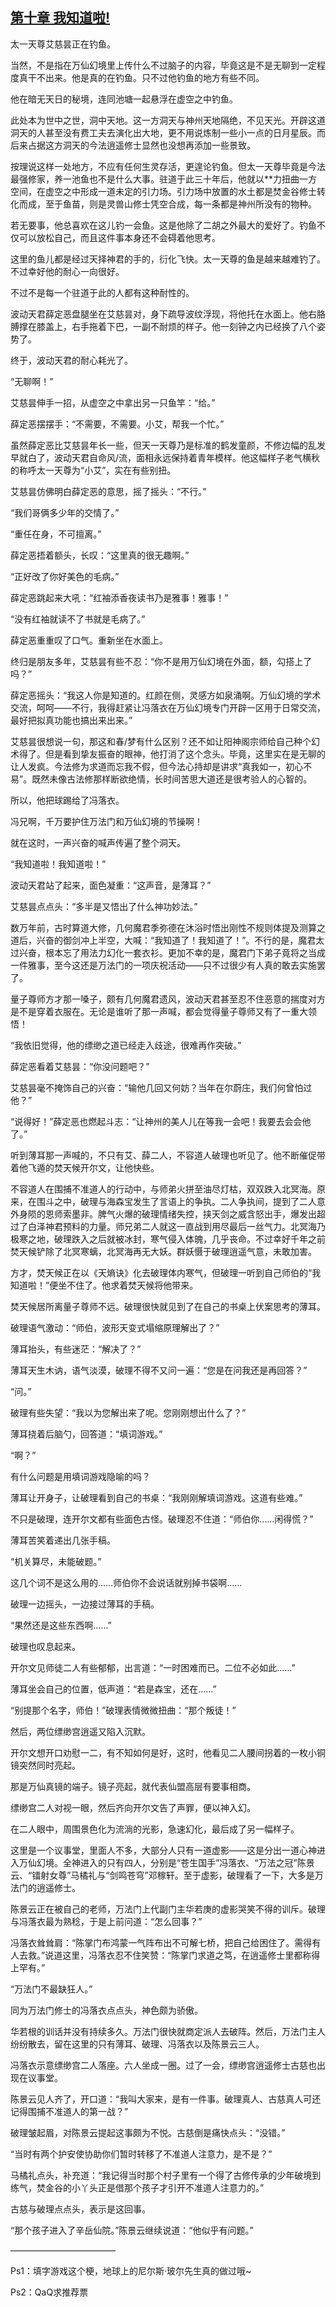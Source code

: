 ## [第十章 我知道啦!](https://www.xxbiquge.com/11_11207/5463433.html)


  太一天尊艾慈昙正在钓鱼。

  当然，不是指在万仙幻境里上传什么不过脑子的内容，毕竟这是不是无聊到一定程度真干不出来。他是真的在钓鱼。只不过他钓鱼的地方有些不同。

  他在暗无天日的秘境，连同池塘一起悬浮在虚空之中钓鱼。

  此处本为世中之世，洞中天地。这一方洞天与神州天地隔绝，不见天光。开辟这道洞天的人甚至没有费工夫去演化出大地，更不用说炼制一些小一点的日月星辰。而后来占据这方洞天的今法逍遥修士显然也没想再添加一些景致。

  按理说这样一处地方，不应有任何生灵存活，更遑论钓鱼。但太一天尊毕竟是今法最强修家，养一池鱼也不是什么大事。驻道于此三十年后，他就以**力扭曲一方空间，在虚空之中形成一道未定的引力场。引力场中放置的水土都是焚金谷修士转化而成，至于鱼苗，则是灵兽山修士凭空合成，每一条都是神州所没有的物种。

  若无要事，他总喜欢在这儿钓一会鱼。这是他除了二胡之外最大的爱好了。钓鱼不仅可以放松自己，而且这件事本身还不会碍着他思考。

  这里的鱼儿都是经过天择神君的手的，衍化飞快。太一天尊的鱼是越来越难钓了。不过幸好他的耐心一向很好。

  不过不是每一个驻道于此的人都有这种耐性的。

  波动天君薛定恶盘腿坐在艾慈昙对，身下疏导波纹浮现，将他托在水面上。他右胳膊撑在膝盖上，右手拖着下巴，一副不耐烦的样子。他一刻钟之内已经换了八个姿势了。

  终于，波动天君的耐心耗光了。

  “无聊啊！”

  艾慈昙伸手一招，从虚空之中拿出另一只鱼竿：“给。”

  薛定恶摆摆手：“不需要，不需要。小艾，帮我一个忙。”

  虽然薛定恶比艾慈昙年长一些，但天一天尊乃是标准的鹤发童颜，不修边幅的乱发早就白了，波动天君自命风/流，面相永远保持着青年模样。他这幅样子老气横秋的称呼太一天尊为“小艾”，实在有些别扭。

  艾慈昙仿佛明白薛定恶的意思，摇了摇头：“不行。”

  “我们哥俩多少年的交情了。”

  “重任在身，不可擅离。”

  薛定恶捂着额头，长叹：“这里真的很无趣啊。”

  “正好改了你好美色的毛病。”

  薛定恶跳起来大吼：“红袖添香夜读书乃是雅事！雅事！”

  “没有红袖就读不了书就是毛病了。”

  薛定恶重重叹了口气。重新坐在水面上。

  终归是朋友多年，艾慈昙有些不忍：“你不是用万仙幻境在外面，额，勾搭上了吗？”

  薛定恶摇头：“我这人你是知道的。红颜在侧，灵感方如泉涌啊。万仙幻境的学术交流，呵呵——不行，我得赶紧让冯落衣在万仙幻境专门开辟一区用于日常交流，最好把拟真功能也搞出来出来。”

  艾慈昙很想说一句，那这和春/梦有什么区别？还不如让阳神阁宗师给自己种个幻术得了。但是看到挚友振奋的眼神，他打消了这个念头。毕竟，这里实在是无聊的让人发疯。今法修为求道而忘我不假，但今法心持却是讲求“真我如一，初心不易”。既然未像古法修那样断欲绝情，长时间苦思大道还是很考验人的心智的。

  所以，他把球踢给了冯落衣。

  冯兄啊，千万要护住万法门和万仙幻境的节操啊！

  就在这时，一声兴奋的喊声传遍了整个洞天。

  “我知道啦！我知道啦！”

  波动天君站了起来，面色凝重：“这声音，是薄耳？”

  艾慈昙点点头：“多半是又悟出了什么神功妙法。”

  数万年前，古时算道大修，几何魔君季弥德在沐浴时悟出刚性不规则体提及测算之道后，兴奋的御剑冲上半空，大喊：“我知道了！我知道了！”。不行的是，魔君太过兴奋，根本忘了用法力幻化一套衣衫。更加不幸的是，魔君门下弟子竟将之当成一件雅事，至今这还是万法门的一项庆祝活动——只不过很少有人真的敢去实施罢了。

  量子尊师方才那一嗓子，颇有几何魔君遗风，波动天君甚至忍不住恶意的揣度对方是不是穿着衣服在。无论是谁听了那一声喊，都会觉得量子尊师又有了一重大领悟！

  “我依旧觉得，他的缥缈之道已经走入歧途，很难再作突破。”

  薛定恶看着艾慈昙：“你没问题吧？”

  艾慈昙毫不掩饰自己的兴奋：“输他几回又何妨？当年在尔蔚庄，我们何曾怕过他？”

  “说得好！”薛定恶也燃起斗志：“让神州的美人儿在等我一会吧！我要去会会他了。”

  听到薄耳那一声喊的，不只有艾、薛二人，不容道人破理也听见了。他不断催促带着他飞遁的焚天候开尔文，让他快些。

  不容道人在围捕不准道人的行动中，与师弟火拼至油尽灯枯，双双跌入北冥海。原来，在围斗之中，破理与海森宝发生了言语上的争执。二人争执间，提到了二人意外身陨的恩师索墨非。脾气火爆的破理情绪失控，挟天剑之威含怒出手，爆发出超过了白泽神君预料的力量。师兄弟二人就这一直战到用尽最后一丝气力。北冥海乃极寒之地，破理跌入之后就被冰封，寒气侵入体魄，几乎丧命。不过幸好千年之前焚天候铲除了北冥寒螭，北冥海再无大妖。群妖慑于破理逍遥气意，未敢加害。

  方才，焚天候正在以《天熵诀》化去破理体内寒气，但破理一听到自己师伯的“我知道啦！”便坐不住了。他求着焚天候将他带来。

  焚天候居所离量子尊师不远。破理很快就见到了在自己的书桌上伏案思考的薄耳。

  破理语气激动：“师伯，波形天变式塌缩原理解出了？”

  薄耳抬头，有些迷茫：“解决了？”

  薄耳天生木讷，语气淡漠，破理不得不又问一遍：“您是在问我还是再回答？”

  “问。”

  破理有些失望：“我以为您解出来了呢。您刚刚想出什么了？”

  薄耳挠着后脑勺，回答道：“填词游戏。”

  “啊？”

  有什么问题是用填词游戏隐喻的吗？

  薄耳让开身子，让破理看到自己的书桌：“我刚刚解填词游戏。这道有些难。”

  不只是破理，连开尔文都有些面色古怪。破理忍不住道：“师伯你……闲得慌？”

  薄耳苦笑着递出几张手稿。

  “机关算尽，未能破题。”

  这几个词不是这么用的……师伯你不会说话就别掉书袋啊……

  破理一边摇头，一边接过薄耳的手稿。

  “果然还是这些东西啊……”

  破理也叹息起来。

  开尔文见师徒二人有些郁郁，出言道：“一时困难而已。二位不必如此……”

  薄耳坐会自己的位置，低声道：“若是森宝，还在……”

  “别提那个名字，师伯！”破理表情微微扭曲：“那个叛徒！”

  然后，两位缥缈宫逍遥又陷入沉默。

  开尔文想开口劝慰一二，有不知如何是好，这时，他看见二人腰间拐着的一枚小铜镜突然同时亮起。

  那是万仙真镜的端子。镜子亮起，就代表仙盟高层有要事相商。

  缥缈宫二人对视一眼，然后齐向开尔文告了声罪，便以神入幻。

  在二人眼中，周围景色化为流淌的光影，急速幻化，最后成了另一幅样子。

  这里是一个议事堂，里面人不多，大部分人只有一道虚影——这是分出一道心神进入万仙幻境。全神进入的只有四人，分别是“苍生国手”冯落衣、“万法之冠”陈景云、“镭射女尊”马橘礼与“剑鸣苍穹”邓稼轩。至于虚影，破理看了一下，大多是万法门的逍遥修士。

  陈景云正在被自己的老师，万法门上代副门主华若庚的虚影哭笑不得的训斥。破理与冯落衣最为熟稔，于是上前问道：“怎么回事？”

  冯落衣耸耸肩：“陈掌门布鸿蒙一气阵布出不可解七桥，把自己给困住了。需得有人去救。”说道这里，冯落衣忍不住笑赞：“陈掌门求道之笃，在逍遥修士里都称得上罕有。”

  “万法门不最缺狂人。”

  同为万法门修士的冯落衣点点头，神色颇为骄傲。

  华若根的训话并没有持续多久。万法门很快就商定派人去破阵。然后，万法门主人纷纷散去，留在这里的只有薄耳、破理、冯落衣以及陈景云三人。

  冯落衣示意缥缈宫二人落座。六人坐成一圈。过了一会，缥缈宫逍遥修士古慈也出现在议事堂。

  陈景云见人齐了，开口道：“我叫大家来，是有一件事。破理真人、古慈真人可还记得围捕不准道人的第一战？”

  破理皱起眉，对陈景云提起这事颇为不悦。古慈倒是痛快点头：“没错。”

  “当时有两个护安使协助你们暂时转移了不准道人注意力，是不是？”

  马橘礼点头，补充道：“我记得当时那个村子里有一个得了古修传承的少年破境到练气，焚金谷的小丫头正是借那个孩子才引开不准道人注意力的。”

  古慈与破理点点头，表示是这回事。

  “那个孩子进入了辛岳仙院。”陈景云继续说道：“他似乎有问题。”

  ————————————

  Ps1：填字游戏这个梗，地球上的尼尔斯·玻尔先生真的做过哦~

  Ps2：QaQ求推荐票
